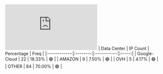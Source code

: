 ![Diagramm](https://github.com/obajay/StateSync-snapshots/blob/main/Projects/BandProtocol/1/README.md)
| Data Center | IP Count | Percentage | Freq |
|:------------:|:--------:|:-----------:|:-----:|
| Google-Cloud | 22 | 18.33% | 🟢 |
| AMAZON | 9 | 7.50% | 🟢 |
| OVH | 5 | 4.17% | 🟢 |
| OTHER | 84 | 70.00% | 🟢 |